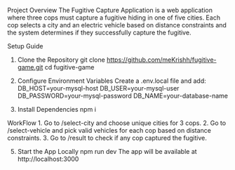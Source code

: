 Project Overview
The Fugitive Capture Application is a web application where three cops must capture a fugitive hiding in one of five cities. Each cop selects a city and an electric vehicle based on distance constraints and the system determines if they successfully capture the fugitive.

Setup Guide
1. Clone the Repository
git clone https://github.com/meKrishh/fugitive-game.git
cd fugitive-game

2. Configure Environment Variables
Create a .env.local file and add:
DB_HOST=your-mysql-host
DB_USER=your-mysql-user
DB_PASSWORD=your-mysql-password
DB_NAME=your-database-name

3. Install Dependencies
npm i

WorkFlow
1️. Go to /select-city and choose unique cities for 3 cops.
2️. Go to /select-vehicle and pick valid vehicles for each cop based on distance constraints.
3️. Go to /result to check if any cop captured the fugitive.


5. Start the App Locally
npm run dev
The app will be available at http://localhost:3000
